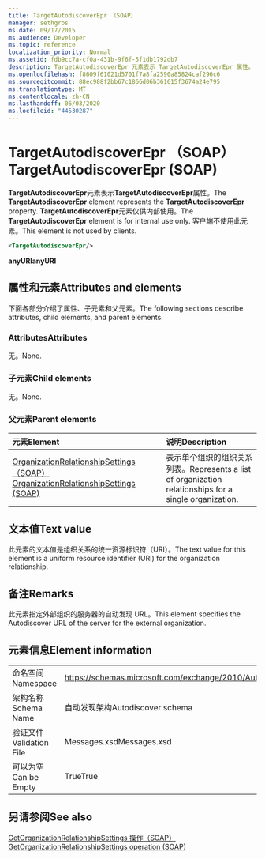 ```yaml
---
title: TargetAutodiscoverEpr （SOAP）
manager: sethgros
ms.date: 09/17/2015
ms.audience: Developer
ms.topic: reference
localization_priority: Normal
ms.assetid: fdb9cc7a-cf0a-431b-9f6f-5f1db1792db7
description: TargetAutodiscoverEpr 元素表示 TargetAutodiscoverEpr 属性。 TargetAutodiscoverEpr 元素仅供内部使用。 客户端不使用此元素。
ms.openlocfilehash: f8609f61021d5701f7a8fa2590a85824caf296c6
ms.sourcegitcommit: 88ec988f2bb67c1866d06b361615f3674a24e795
ms.translationtype: MT
ms.contentlocale: zh-CN
ms.lasthandoff: 06/03/2020
ms.locfileid: "44530287"
---
```

# <a name="targetautodiscoverepr-soap"></a><span data-ttu-id="a1bbb-105">TargetAutodiscoverEpr （SOAP）</span><span class="sxs-lookup"><span data-stu-id="a1bbb-105">TargetAutodiscoverEpr (SOAP)</span></span>

<span data-ttu-id="a1bbb-106">**TargetAutodiscoverEpr**元素表示**TargetAutodiscoverEpr**属性。</span><span class="sxs-lookup"><span data-stu-id="a1bbb-106">The **TargetAutodiscoverEpr** element represents the **TargetAutodiscoverEpr** property.</span></span> <span data-ttu-id="a1bbb-107">**TargetAutodiscoverEpr**元素仅供内部使用。</span><span class="sxs-lookup"><span data-stu-id="a1bbb-107">The **TargetAutodiscoverEpr** element is for internal use only.</span></span> <span data-ttu-id="a1bbb-108">客户端不使用此元素。</span><span class="sxs-lookup"><span data-stu-id="a1bbb-108">This element is not used by clients.</span></span> 
  
```XML
<TargetAutodiscoverEpr/>
```

 <span data-ttu-id="a1bbb-109">**anyURI**</span><span class="sxs-lookup"><span data-stu-id="a1bbb-109">**anyURI**</span></span>
## <a name="attributes-and-elements"></a><span data-ttu-id="a1bbb-110">属性和元素</span><span class="sxs-lookup"><span data-stu-id="a1bbb-110">Attributes and elements</span></span>

<span data-ttu-id="a1bbb-111">下面各部分介绍了属性、子元素和父元素。</span><span class="sxs-lookup"><span data-stu-id="a1bbb-111">The following sections describe attributes, child elements, and parent elements.</span></span>
  
### <a name="attributes"></a><span data-ttu-id="a1bbb-112">Attributes</span><span class="sxs-lookup"><span data-stu-id="a1bbb-112">Attributes</span></span>

<span data-ttu-id="a1bbb-113">无。</span><span class="sxs-lookup"><span data-stu-id="a1bbb-113">None.</span></span>
  
### <a name="child-elements"></a><span data-ttu-id="a1bbb-114">子元素</span><span class="sxs-lookup"><span data-stu-id="a1bbb-114">Child elements</span></span>

<span data-ttu-id="a1bbb-115">无。</span><span class="sxs-lookup"><span data-stu-id="a1bbb-115">None.</span></span>
  
### <a name="parent-elements"></a><span data-ttu-id="a1bbb-116">父元素</span><span class="sxs-lookup"><span data-stu-id="a1bbb-116">Parent elements</span></span>

|<span data-ttu-id="a1bbb-117">**元素**</span><span class="sxs-lookup"><span data-stu-id="a1bbb-117">**Element**</span></span>|<span data-ttu-id="a1bbb-118">**说明**</span><span class="sxs-lookup"><span data-stu-id="a1bbb-118">**Description**</span></span>|
|:-----|:-----|
|[<span data-ttu-id="a1bbb-119">OrganizationRelationshipSettings （SOAP）</span><span class="sxs-lookup"><span data-stu-id="a1bbb-119">OrganizationRelationshipSettings (SOAP)</span></span>](organizationrelationshipsettings-soap.md) <br/> |<span data-ttu-id="a1bbb-120">表示单个组织的组织关系列表。</span><span class="sxs-lookup"><span data-stu-id="a1bbb-120">Represents a list of organization relationships for a single organization.</span></span>  <br/> |
   
## <a name="text-value"></a><span data-ttu-id="a1bbb-121">文本值</span><span class="sxs-lookup"><span data-stu-id="a1bbb-121">Text value</span></span>

<span data-ttu-id="a1bbb-122">此元素的文本值是组织关系的统一资源标识符（URI）。</span><span class="sxs-lookup"><span data-stu-id="a1bbb-122">The text value for this element is a uniform resource identifier (URI) for the organization relationship.</span></span>
  
## <a name="remarks"></a><span data-ttu-id="a1bbb-123">备注</span><span class="sxs-lookup"><span data-stu-id="a1bbb-123">Remarks</span></span>

<span data-ttu-id="a1bbb-124">此元素指定外部组织的服务器的自动发现 URL。</span><span class="sxs-lookup"><span data-stu-id="a1bbb-124">This element specifies the Autodiscover URL of the server for the external organization.</span></span> 
  
## <a name="element-information"></a><span data-ttu-id="a1bbb-125">元素信息</span><span class="sxs-lookup"><span data-stu-id="a1bbb-125">Element information</span></span>

|||
|:-----|:-----|
|<span data-ttu-id="a1bbb-126">命名空间</span><span class="sxs-lookup"><span data-stu-id="a1bbb-126">Namespace</span></span>  <br/> |https://schemas.microsoft.com/exchange/2010/Autodiscover  <br/> |
|<span data-ttu-id="a1bbb-127">架构名称</span><span class="sxs-lookup"><span data-stu-id="a1bbb-127">Schema Name</span></span>  <br/> |<span data-ttu-id="a1bbb-128">自动发现架构</span><span class="sxs-lookup"><span data-stu-id="a1bbb-128">Autodiscover schema</span></span>  <br/> |
|<span data-ttu-id="a1bbb-129">验证文件</span><span class="sxs-lookup"><span data-stu-id="a1bbb-129">Validation File</span></span>  <br/> |<span data-ttu-id="a1bbb-130">Messages.xsd</span><span class="sxs-lookup"><span data-stu-id="a1bbb-130">Messages.xsd</span></span>  <br/> |
|<span data-ttu-id="a1bbb-131">可以为空</span><span class="sxs-lookup"><span data-stu-id="a1bbb-131">Can be Empty</span></span>  <br/> |<span data-ttu-id="a1bbb-132">True</span><span class="sxs-lookup"><span data-stu-id="a1bbb-132">True</span></span>  <br/> |
   
## <a name="see-also"></a><span data-ttu-id="a1bbb-133">另请参阅</span><span class="sxs-lookup"><span data-stu-id="a1bbb-133">See also</span></span>



[<span data-ttu-id="a1bbb-134">GetOrganizationRelationshipSettings 操作（SOAP）</span><span class="sxs-lookup"><span data-stu-id="a1bbb-134">GetOrganizationRelationshipSettings operation (SOAP)</span></span>](getorganizationrelationshipsettings-operation-soap.md)

